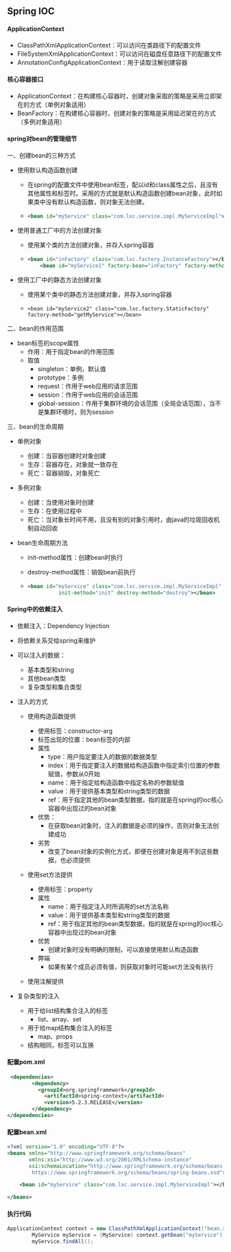 ## Spring IOC

#### ApplicationContext

- ClassPathXmlApplicationContext：可以访问在类路径下的配置文件
- FileSystemXmlApplicationContext：可以访问在磁盘任意路径下的配置文件
- AnnotationConfigApplicationContext：用于读取注解创建容器

#### 核心容器接口

- ApplicationContext：在构建核心容器时，创建对象采取的策略是采用立即架在的方式（单例对象适用）
- BeanFactory：在构建核心容器时，创建对象的策略是采用延迟架在的方式（多例对象适用）

#### spring对bean的管理细节

一、创建bean的三种方式

- 使用默认构造函数创建

  - 在spring的配置文件中使用bean标签，配以id和class属性之后，且没有其他属性和标签时。采用的方式就是默认构造函数创建bean对象，此时如果类中没有默认构造函数，则对象无法创建。

  - ```xml
    <bean id="myService" class="com.lxc.service.impl.MyServiceImpl"></bean>
    ```

- 使用普通工厂中的方法创建对象

  - 使用某个类的方法创建对象，并存入spring容器

  - ```xml
    <bean id="inFactory" class="com.lxc.factory.InstanceFactory"></bean>
        <bean id="myService1" factory-bean="inFactory" factory-method="getMyService"></bean>
    ```

- 使用工厂中的静态方法创建对象

  - 使用某个类中的静态方法创建对象，并存入spring容器

  - ```mysql
    <bean id="myService2" class="com.lxc.factory.StaticFactory" factory-method="getMyService"></bean>
    ```

二、bean的作用范围

- bean标签的scope属性
  - 作用：用于指定bean的作用范围
  - 取值
    - singleton：单例，默认值
    - prototype：多例
    - request：作用于web应用的请求范围
    - session：作用于web应用的会话范围
    - global-session：作用于集群环境的会话范围（全局会话范围），当不是集群环境时，则为session

三、bean的生命周期

- 单例对象

  - 创建：当容器创建时对象创建
  - 生存：容器存在，对象就一致存在
  - 死亡：容器销毁，对象死亡

- 多例对象

  - 创建：当使用对象时创建
  - 生存：在使用过程中
  - 死亡：当对象长时间不用，且没有别的对象引用时，由java的垃圾回收机制自动回收

- bean生命周期方法

  - init-method属性：创建bean时执行

  - destroy-method属性：销毁bean前执行

  - ```xml
    <bean id="myService" class="com.lxc.service.impl.MyServiceImpl"
              init-method="init" destroy-method="destroy"></bean>
    ```

#### Spring中的依赖注入

- 依赖注入：Dependency Injection

- 将依赖关系交给spring来维护

- 可以注入的数据：

  - 基本类型和string
  - 其他bean类型
  - 复杂类型和集合类型

- 注入的方式

  - 使用构造函数提供
    - 使用标签：constructor-arg
    - 标签出现的位置：bean标签的内部
    - 属性
      - type：用户指定要注入的数据的数据类型
      - index：用于指定要注入的数据给构造函数中指定索引位置的参数赋值，参数从0开始
      - name：用于指定给构造函数中指定名称的参数赋值
      - value：用于提供基本类型和string类型的数据
      - ref：用于指定其他的bean类型数据，指的就是在spring的ioc核心容器中出现过的bean对象
    - 优势：
      - 在获取bean对象时，注入的数据是必须的操作，否则对象无法创建成功
    - 劣势
      - 改变了bean对象的实例化方式，即便在创建对象是用不到这些数据，也必须提供
  - 使用set方法提供
    - 使用标签：property
    - 属性
      - name：用于指定注入时所调用的set方法名称
      - value：用于提供基本类型和string类型的数据
      - ref：用于指定其他的bean类型数据，指的就是在spring的ioc核心容器中出现过的bean对象
    - 优势
      - 创建对象时没有明确的限制，可以直接使用默认构造函数
    - 弊端
      - 如果有某个成员必须有值，则获取对象时可能set方法没有执行

  - 使用注解提供  

- 复杂类型的注入

  - 用于给list结构集合注入的标签
    - list、array、set
  - 用于给map结构集合注入的标签
    - map、props
  - 结构相同，标签可以互换

#### 配置pom.xml

```xml
 <dependencies>
        <dependency>
          <groupId>org.springframework</groupId>
            <artifactId>spring-context</artifactId>
            <version>5.2.3.RELEASE</version>
        </dependency>
</dependencies>
```

#### 配置bean.xml

```xml
<?xml version="1.0" encoding="UTF-8"?>
<beans xmlns="http://www.springframework.org/schema/beans"
       xmlns:xsi="http://www.w3.org/2001/XMLSchema-instance"
       xsi:schemaLocation="http://www.springframework.org/schema/beans
        https://www.springframework.org/schema/beans/spring-beans.xsd">

    <bean id="myService" class="com.lxc.service.impl.MyServiceImpl"></bean>

</beans>
```

#### 执行代码

```java
ApplicationContext context = new ClassPathXmlApplicationContext("bean.xml");
        MyService myService = (MyService) context.getBean("myService");
        myService.findAll();
```

